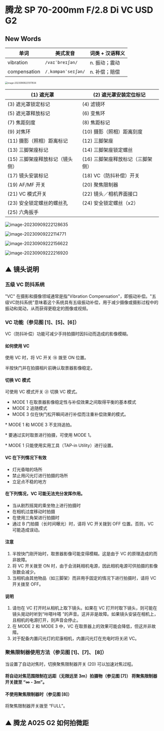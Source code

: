 # 腾龙 SP 70-200mm F/2.8 Di VC USD G2



## New Words

| 单词         | 美式发音           | 词类 + 汉语释义 |
| ------------ | ------------------ | --------------- |
| vibration    | `/vaɪˈbreɪʃən/`    | n. 振动；震动   |
| compensation | `/ˌkɑmpənˈseɪʃən/` | n. 补偿；赔偿   |



<img src="./readme.assets/image-20230909221326509.png" alt="image-20230909221317834" style="zoom: 50%;" />

| (1) 遮光罩                      | (2) 遮光罩安装定位标记            |
| ------------------------------- | --------------------------------- |
| (3) 遮光罩锁定标记              | (4) 滤镜环                        |
| (5) 遮光罩释放标记              | (6) 变焦环                        |
| (7) 焦距刻度                    | (8) 焦距标记                      |
| (9) 对焦环                      | (10) 摄影（照相）距离刻度         |
| (11) 摄影（照相）距离标记       | (12) 三脚架座                     |
| (13) 三脚架座标记               | (14) 三脚架座锁定螺丝             |
| (15) 三脚架座释放标记（镜头侧） | (16) 三脚架座释放标记（三脚架侧） |
| (17) 镜头安装标记               | (18) VC（防抖补偿）开关           |
| (19) AF/MF 开关                 | (20) 聚焦限制器                   |
| (21) VC 模式开关                | (22) 镜头／相机界面接口           |
| (23) 安全锁定螺丝的螺丝孔       | (24) 安全锁定螺丝（x2）           |
| (25) 六角扳手                   |                                   |

![image-20230909222128635](./readme.assets/image-20230909222128635.png)



![image-20230909222114771](./readme.assets/image-20230909222114771.png)

![image-20230909222156622](./readme.assets/image-20230909222156622.png)

![image-20230909222216920](./readme.assets/image-20230909222216920.png)







## ▲ 镜头说明

### 五级 VC 防抖系统
"VC" 在摄影和摄像领域通常是指"Vibration Compensation"，即振动补偿。"五级VC防抖系统"意味着这个系统具有五级振动补偿，用于减少摄像或摄影过程中的振动和晃动，从而获得更稳定的图像或视频。


### VC 功能（参见图 [1]、[5]、[6]）

VC（防抖补偿）功能可减少手持拍摄时因抖动而造成的影像模糊。

#### 如何使用 VC
使用 VC 时，将 VC 开关 ⑱ 拨至 ON 位置。

半按快门并在拍摄相片前确认取景器影像稳定。

#### 切换 VC 模式
可使用 VC 模式开关 ㉑ 切换 VC 模式。

- MODE 1 在取景器影像稳定性与补偿效果之间取得平衡的基本模式
- MODE 2 追随模式
- MODE 3 仅在快门松开瞬间进行补偿而注重补偿效果的模式。

\* MODE 1 和 MODE 3 不支持追拍。

\* 要通过实时取景进行拍摄，可使用 MODE 1。

\* MODE 1 只能使用实用工具（TAP-in Utility）进行设置。

#### VC 在下列情况下有效
- 灯光昏暗的场所
- 禁止用闪光灯进行拍摄的场所
- 立足点不稳的地方

#### 在下列情况，VC 可能无法充分发挥作用。
- 当从剧烈摇晃的乘坐物上进行拍摄时
- 在相机过度移动时拍摄
- 在使用三角架进行拍摄时
- 通过 B 门拍摄（长时间曝光）时，请将 VC 开关拨到 OFF 位置。否则，VC 可能造成误动。


#### 注意
1. 半按快门刚开始时，取景器影像可能变得模糊。这是由于 VC 的原理造成的而非故障。
1. 将 VC 开关拨至 ON 时，由于会消耗相机电源，因此相机电源可供拍摄的影像张数会减少。
1. 当相机由其他物品（如三脚架）而非用手固定的情况下进行拍摄时，请将 VC 开关拨至 OFF。


#### 说明
1. 请勿在 VC 打开时从相机上取下镜头。如果在 VC 打开时取下镜头，则可能在镜头晃动时听到“咔嗒咔嗒 ”的声音。这并非是故障。如果镜头安装在相机上，且相机的电源打开，则声音会停止。
1. 在 MODE 2 和 MODE 3 中，VC 在取景器上的效果可能会降低，但这并非故障。
1. 对于配备内置闪光灯的尼康相机，内置闪光灯在充电时将关闭 VC。



### 聚焦限制器使用方法（参见图 [1]、[7]、 [8]）
当设置了自动对焦时，切换聚焦限制器开关 (20) 可以加速对焦过程。

#### 将自动对焦范围限制在远距（无限远至 3m）拍摄物（参见图 [7]） 将聚焦限制器开关拨至 “∞ - 3m”。

#### 不使用聚焦限制器时（参见图 [8]）
将聚焦限制器开关拨至 “FULL”。





## ▲ 腾龙 A025 G2 如何拍微距


